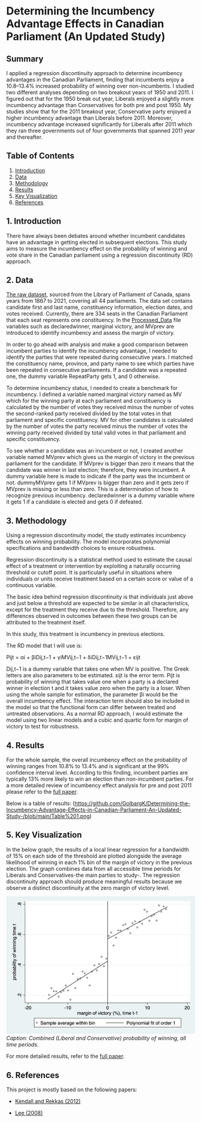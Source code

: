 # Determining the Incumbency Advantage Effects in Canadian Parliament (An Updated Study)

## Summary
I applied a regression discontinuity approach to determine incumbency advantages in the Canadian Parliament, finding that incumbents enjoy a 10.8–13.4% increased probability of winning over non-incumbents. I studied two different analyses depending on two breakout years of 1950 and 2011. I figured out that for the 1950 break out year, Liberals enjoyed a slightly more incumbency advantage than Conservatives for both pre and post 1950. My studies show that for the 2011 breakout year, Conservative party enjoyed a higher incumbency advantage than Liberals before 2011. Moreover, incumbency advantage increased significantly for Liberals after 2011 which they ran three governments out of four governments that spanned 2011 year and thereafter.

## Table of Contents
1. [Introduction](#1-introduction)
2. [Data](#2-data)
3. [Methodology](#3-methodology)
4. [Results](#4-results)
5. [Key Visualization](#5-key-visualization)
6. [References](#7-references)

## 1. Introduction
There have always been debates around whether incumbent candidates have an advantage in getting elected in subsequent elections. This study aims to measure the incumbency effect on the probability of winning and vote share in the Canadian parliament using a regression discontinuity (RD) approach.

## 2. Data
[The raw dataset](https://github.com/GolbargK/Determining-the-Incumbency-Advantage-Effects-in-Canadian-Parliament-An-Updated-Study-/blob/main/electionsCandidates44-Raw%20Data.xlsx), sourced from the Library of Parliament of Canada, spans years from 1867 to 2021, covering all 44 parliaments. The data set contains candidate first and last name, constituency information, election dates, and votes received. Currently, there are 334 seats in the Canadian Parliament that each seat represents one constituency. In the [Processed_Data](https://github.com/GolbargK/Determining-the-Incumbency-Advantage-Effects-in-Canadian-Parliament-An-Updated-Study-/blob/main/Processed_Data.xlsx) file variables such as declaredwinner, marginal victory, and MVprev are introduced to identify incumbency and assess the margin of victory. 

In order to go ahead with analysis and make a good comparison between incumbent parties to identify the incumbency advantage, I needed to identify the parties that were repeated during consecutive years. I matched the constituency name, province, and party name to see which parties have been repeated in consecutive parliaments. If a candidate was a repeated one, the dummy variable RepeatParty gets 1, and 0 otherwise.

To determine incumbency status, I needed to create a benchmark for incumbency. I defined a variable named marginal victory named as MV which for the winning party at each parliament and constituency is calculated by the number of votes they received minus the number of votes the second-ranked party received divided by the total votes in that parliament and specific constituency. MV for other candidates is calculated by the number of votes the party received minus the number of votes the winning party received divided by total valid votes in that parliament and specific constituency.

To see whether a candidate was an incumbent or not, I created another variable named MVprev which gives us the margin of victory in the previous parliament for the candidate. If MVprev is bigger than zero it means that the candidate was winner in last election; therefore, they were incumbent. A dummy variable here is made to indicate if the party was the incumbent or not. dummyMVprev gets 1 if MVprev is bigger than zero and it gets zero if MVprev is missing or less than zero. This is a determination of how to recognize previous incumbency.
declaredwinner is a dummy variable where it gets 1 if a candidate is elected and gets 0 if defeated.

## 3. Methodology
Using a regression discontinuity model, the study estimates incumbency effects on winning probability. The model incorporates polynomial specifications and bandwidth choices to ensure robustness.

Regression discontinuity is a statistical method used to estimate the causal effect of a treatment or intervention by exploiting a naturally occurring threshold or cutoff point. It is particularly useful in situations where individuals or units receive treatment based on a certain score or value of a continuous variable.

The basic idea behind regression discontinuity is that individuals just above and just below a threshold are expected to be similar in all characteristics, except for the treatment they receive due to the threshold. Therefore, any differences observed in outcomes between these two groups can be attributed to the treatment itself.

In this study, this treatment is incumbency in previous elections.

The RD model that I will use is:

Pijt = αi + βiDij,t−1 + γiMVij,t−1 + δiDij,t−1MVij,t−1 + εijt

Dij,t−1 is a dummy variable that takes one when MV is positive. The Greek letters are also parameters to be estimated. εijt is the error term. Pijt is probability of winning that takes value one when a party is a declared winner in election t and it takes value zero when the party is a loser. When using the whole sample for estimation, the parameter βi would be the overall incumbency effect. The interaction term should also be included in the model so that the functional form can differ between treated and untreated observations. As a normal RD approach, I would estimate the model using two linear models and a cubic and quartic form for margin of victory to test for robustness.


## 4. Results
For the whole sample, the overall incumbency effect on the probability of winning ranges from 10.8% to 13.4% and is significant at the 99% confidence interval level. According to this finding, incumbent parties are typically 13% more likely to win an election than non-incumbent parties. For a more detailed review of incumbency effect analysis for pre and post 2011 please refer to the [full paper](https://github.com/GolbargK/Determining-the-Incumbency-Advantage-Effects-in-Canadian-Parliament-An-Updated-Study-/blob/main/Final%20MA%20Paper-%20Golbarg%20Kanani%20Samian.pdf).

Below is a table of results:
(https://github.com/GolbargK/Determining-the-Incumbency-Advantage-Effects-in-Canadian-Parliament-An-Updated-Study-/blob/main/Table%201.png)

## 5. Key Visualization
In the below graph, the results of a local linear regression for a bandwidth of 15% on each side of the threshold are plotted alongside the average likelihood of winning in each 1% bin of the margin of victory in the previous election. The graph combines data from all accessible time periods for Liberals and Conservatives-the main parties to study-. The regression discontinuity approach should produce meaningful results because we observe a distinct discontinuity at the zero margin of victory level.

![Graph 1](https://github.com/GolbargK/Determining-the-Incumbency-Advantage-Effects-in-Canadian-Parliament-An-Updated-Study-/blob/main/g1.png)
*Caption: Combined (Liberal and Conservative) probability of winning, all time periods.*

For more detailed results, refer to the [full paper](https://github.com/GolbargK/Determining-the-Incumbency-Advantage-Effects-in-Canadian-Parliament-An-Updated-Study-/blob/main/Final%20MA%20Paper-%20Golbarg%20Kanani%20Samian.pdf).

## 6. References
This project is mostly based on the following papers:

- [Kendall and Rekkas (2012)](http://dx.doi.org/10.1111/j.15405982.2012.01739.x)

- [Lee (2008)](https://doi.org/10.1016/j.jeconom.2007.05.004)

